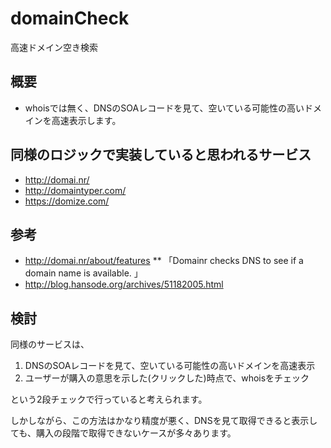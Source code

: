 domainCheck
===========

高速ドメイン空き検索

概要
----
* whoisでは無く、DNSのSOAレコードを見て、空いている可能性の高いドメインを高速表示します。

同様のロジックで実装していると思われるサービス
----------------------------------------------
* http://domai.nr/
* http://domaintyper.com/
* https://domize.com/

参考
----
* http://domai.nr/about/features
** 「Domainr checks DNS to see if a domain name is available. 」
* http://blog.hansode.org/archives/51182005.html

検討
----
同様のサービスは、

1. DNSのSOAレコードを見て、空いている可能性の高いドメインを高速表示
2. ユーザーが購入の意思を示した(クリックした)時点で、whoisをチェック

という2段チェックで行っていると考えられます。

しかしながら、この方法はかなり精度が悪く、DNSを見て取得できると表示しても、購入の段階で取得できないケースが多々あります。
